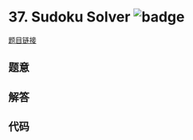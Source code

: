 # 37. Sudoku Solver ![badge](https://img.shields.io/badge/-hard-red?style=flat-square)

[题目链接](https://leetcode.com/problems/sudoku-solver)

## 题意

## 解答

## 代码

